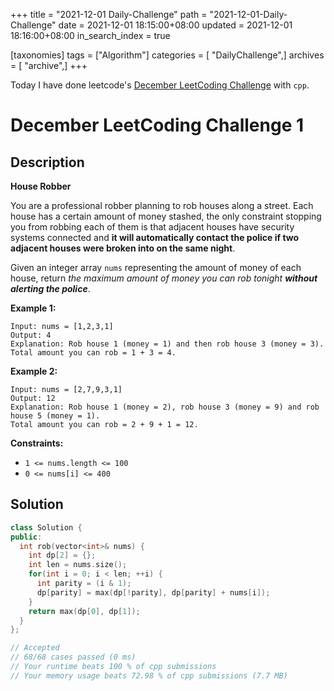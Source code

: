+++
title = "2021-12-01 Daily-Challenge"
path = "2021-12-01-Daily-Challenge"
date = 2021-12-01 18:15:00+08:00
updated = 2021-12-01 18:16:00+08:00
in_search_index = true

[taxonomies]
tags = ["Algorithm"]
categories = [ "DailyChallenge",]
archives = [ "archive",]
+++

Today I have done leetcode's [December LeetCoding Challenge](https://leetcode.com/problems/house-robber/) with `cpp`.

<!-- more -->

# December LeetCoding Challenge 1

## Description

**House Robber**

You are a  professional robber planning to rob houses along a street. Each house  has a certain amount of money stashed, the only constraint stopping you  from robbing each of them is that adjacent houses have security systems  connected and **it will automatically contact the police if two adjacent houses were broken into on the same night**.

Given an integer array `nums` representing the amount of money of each house, return *the maximum amount of money you can rob tonight **without alerting the police***.

 

**Example 1:**

```
Input: nums = [1,2,3,1]
Output: 4
Explanation: Rob house 1 (money = 1) and then rob house 3 (money = 3).
Total amount you can rob = 1 + 3 = 4.
```

**Example 2:**

```
Input: nums = [2,7,9,3,1]
Output: 12
Explanation: Rob house 1 (money = 2), rob house 3 (money = 9) and rob house 5 (money = 1).
Total amount you can rob = 2 + 9 + 1 = 12.
```

 

**Constraints:**

- `1 <= nums.length <= 100`
- `0 <= nums[i] <= 400`

## Solution

``` cpp
class Solution {
public:
  int rob(vector<int>& nums) {
    int dp[2] = {};
    int len = nums.size();
    for(int i = 0; i < len; ++i) {
      int parity = (i & 1);
      dp[parity] = max(dp[!parity], dp[parity] + nums[i]);
    }
    return max(dp[0], dp[1]);
  }
};

// Accepted
// 68/68 cases passed (0 ms)
// Your runtime beats 100 % of cpp submissions
// Your memory usage beats 72.98 % of cpp submissions (7.7 MB)
```
